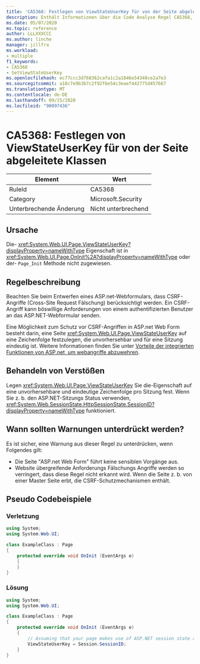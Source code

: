 ```yaml
---
title: 'CA5368: Festlegen von ViewStateUserKey für von der Seite abgeleitete Klassen'
description: Enthält Informationen über die Code Analyse Regel CA5368, einschließlich der Gründe, der Behebung von Verstößen und der Zeit, zu der Sie unterdrückt werden soll.
ms.date: 05/07/2020
ms.topic: reference
author: LLLXXXCCC
ms.author: linche
manager: jillfra
ms.workload:
- multiple
f1_keywords:
- CA5368
- SetViewStateUserKey
ms.openlocfilehash: ec77ccc3d768362cafa1c2a1846e54348ce2a7e3
ms.sourcegitcommit: a18c7e9b367c2f92f6e54c3eaef442775d457667
ms.translationtype: MT
ms.contentlocale: de-DE
ms.lasthandoff: 09/15/2020
ms.locfileid: "90097436"
---
```

# <a name="ca5368-set-viewstateuserkey-for-classes-derived-from-page"></a>CA5368: Festlegen von ViewStateUserKey für von der Seite abgeleitete Klassen

|Element|Wert|
|-|-|
|RuleId|CA5368|
|Category|Microsoft.Security|
|Unterbrechende Änderung|Nicht unterbrechend|

## <a name="cause"></a>Ursache

Die- <xref:System.Web.UI.Page.ViewStateUserKey?displayProperty=nameWithType> Eigenschaft ist in <xref:System.Web.UI.Page.OnInit%2A?displayProperty=nameWithType> oder der- `Page_Init` Methode nicht zugewiesen.

## <a name="rule-description"></a>Regelbeschreibung

Beachten Sie beim Entwerfen eines ASP.net-Webformulars, dass CSRF-Angriffe (Cross-Site Request Fälschung) berücksichtigt werden. Ein CSRF-Angriff kann böswillige Anforderungen von einem authentifizierten Benutzer an das ASP.NET-Webformular senden.

Eine Möglichkeit zum Schutz vor CSRF-Angriffen in ASP.net Web Form besteht darin, eine Seite <xref:System.Web.UI.Page.ViewStateUserKey> auf eine Zeichenfolge festzulegen, die unvorhersehbar und für eine Sitzung eindeutig ist. Weitere Informationen finden Sie unter [Vorteile der integrierten Funktionen von ASP.net, um webangriffe abzuwehren](/previous-versions/dotnet/articles/ms972969(v=msdn.10)#viewstateuserkey).

## <a name="how-to-fix-violations"></a>Behandeln von Verstößen

Legen <xref:System.Web.UI.Page.ViewStateUserKey> Sie die-Eigenschaft auf eine unvorhersehbare und eindeutige Zeichenfolge pro Sitzung fest. Wenn Sie z. b. den ASP.NET-Sitzungs Status verwenden, <xref:System.Web.SessionState.HttpSessionState.SessionID?displayProperty=nameWithType> funktioniert.

## <a name="when-to-suppress-warnings"></a>Wann sollten Warnungen unterdrückt werden?

Es ist sicher, eine Warnung aus dieser Regel zu unterdrücken, wenn Folgendes gilt:
- Die Seite "ASP.net Web Form" führt keine sensiblen Vorgänge aus.
- Website übergreifende Anforderungs Fälschungs Angriffe werden so verringert, dass diese Regel nicht erkannt wird. Wenn die Seite z. b. von einer Master Seite erbt, die CSRF-Schutzmechanismen enthält.

## <a name="pseudo-code-examples"></a>Pseudo Codebeispiele

### <a name="violation"></a>Verletzung

```csharp
using System;
using System.Web.UI;

class ExampleClass : Page
{
    protected override void OnInit (EventArgs e)
    {
    }
}
```

### <a name="solution"></a>Lösung

```csharp
using System;
using System.Web.UI;

class ExampleClass : Page
{
    protected override void OnInit (EventArgs e)
    {
        // Assuming that your page makes use of ASP.NET session state and the SessionID is stable.
        ViewStateUserKey = Session.SessionID;
    }
}
```
